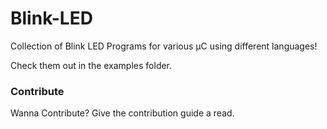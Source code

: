 # Blink-LED
Collection of Blink LED Programs for various μC using different languages!

Check them out in the  examples folder.

### Contribute
Wanna Contribute? Give the contribution guide a read. 
